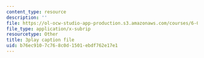 ```yaml
---
content_type: resource
description: ''
file: https://ol-ocw-studio-app-production.s3.amazonaws.com/courses/6-00sc-introduction-to-computer-science-and-programming-spring-2011/b76ec9107c768c0d1501ebdf762e17e1_aqd0sR5rygk.srt
file_type: application/x-subrip
resourcetype: Other
title: 3play caption file
uid: b76ec910-7c76-8c0d-1501-ebdf762e17e1
---
```

